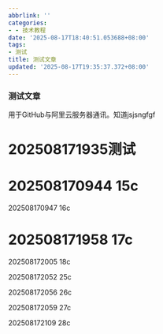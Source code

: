 ```yaml
---
abbrlink: ''
categories:
- - 技术教程
date: '2025-08-17T18:40:51.053688+08:00'
tags:
- 测试
title: 测试文章
updated: '2025-08-17T19:35:37.372+08:00'
---
```

### 测试文章

用于GitHub与阿里云服务器通讯。知道jsjsngfgf

# 202508171935测试

# 202508170944    15c


202508170947 16c

# 202508171958 17c


202508172005 18c

202508172052 25c

202508172056 26c

202508172059  27c

202508172109 28c
